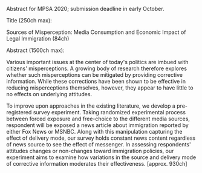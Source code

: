<!--
MPSA 2020 Conference Abstract

Created 2019-09-13 by Jason and Nick;
Edited 2019-09-20 SY
-->

Abstract for MPSA 2020; submission deadline in early October.

Title (250ch max):

Sources of Misperception: Media Consumption and Economic Impact of Legal Immigration (84ch)

Abstract (1500ch max):

Various important issues at the center of today's politics are imbued with citizens' misperceptions. A growing body of research therefore explores whether such misperceptions can be mitigated by providing corrective information. While these corrections have been shown to be effective in reducing misperceptions themselves, however, they appear to have little to no effects on underlying attitudes.

<!--
SY: Having smoother transaction from RQ to addressing our design would be better here. Any missing part in existing findings that makes ours differentiate from others?  
-->

To improve upon approaches in the existing literature, we develop a pre-registered survey experiment. Taking randomized experimental process between forced exposure and free-choice to the different media sources, respondent will be exposed a news article about immigration reported by either Fox News or MSNBC. Along with this manipulation capturing the effect of delivery mode, our survey holds constant news content regardless of news source to see the effect of messenger. In assessing respondents' attitudes changes or non-changes toward immigration policies, our experiment aims to examine how variations in the source and delivery mode of corrective information moderates their effectiveness. [approx. 930ch] 


<!--
Note at meeting:  
Add abstract from the pre-registration
Take off PIKA design
No need to be specific   
-->
